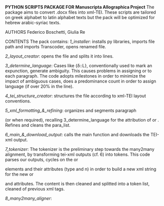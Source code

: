 **PYTHON SCRIPTS PACKAGE FOR Manuscripta Allographica Project**
The package aims to convert .docx files into xml-TEI. 
These scripts are tailored on greek alphabet to latin alphabet texts but the pack will be optimized for hebrew arabic-syriac texts. 

AUTHORS
Federico Boschetti, Giulia Re

CONTENTS
The pack contains: 
*1_installer*: installs py libraries, imports file path and imports Transcoder, opens renamed file.

*2_layout_creator*: opens the file and splits it into lines.

*3_determine_language*: Cases like {δ::L}, conventionally used to mark an expunction, generate ambiguity. This causes problems in assigning <grc> or <ita> to each paragraph. 
The code adopts milestones in order to minimize the impact of ambiguous cases, does a predominance count in order to assign language (if over 20% in the line). 

*4_tei_structure_creator*: structures the file according to xml-TEI layout conventions. 

*5_xml_formatting_&_refining*:  organizes and segments paragraph <p> (or <ab> when required), recalling 3_determine_language for the attribution of <gr> or <ita>. Refines and cleans the para_list.

*6_main_&_download_output*: calls the main function and downloads the TEI-xml output. 

*7_tokenizer*: The tokenizer is the preliminary step towards the many2many alignment, by transforming tei-xml outputs (cf. 6) into tokens. 
This code parses our outputs, cycles on the <ab> or <p> elements and their attributes (type and n) in order to build a new xml string for the new <ab> or <p> and attributes.
The content is then cleaned and splitted into a token list, cleaned of previous xml tags. 

*8_many2many_aligner*: 
